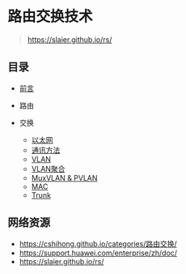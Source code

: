 # 路由交换技术

>https://slaier.github.io/rs/

## 目录

* [前言](https://slaier.github.io/rs/#/README)

* 路由

* 交换
  
  * [以太网](https://slaier.github.io/rs/#/switching/ethernet)
  * [通讯方法](https://slaier.github.io/rs/#/switching/communication-method)
  * [VLAN](https://slaier.github.io/rs/#/switching/vlan)
  * [VLAN聚合](https://slaier.github.io/rs/#/switching/vlan-aggregation)
  * [MuxVLAN & PVLAN](https://slaier.github.io/rs/#/switching/mux-vlan)
  * [MAC](https://slaier.github.io/rs/#/switching/mac)
  * [Trunk](https://slaier.github.io/rs/#/switching/trunk)

## 网络资源

+ https://cshihong.github.io/categories/路由交换/
+ https://support.huawei.com/enterprise/zh/doc/
+ https://slaier.github.io/rs/
